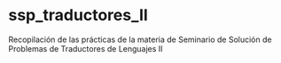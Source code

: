 # ssp_traductores_II
Recopilación de las prácticas de la materia de Seminario de Solución de Problemas de Traductores de Lenguajes II
